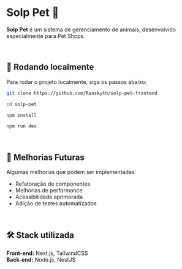 # Solp Pet 🐾

**Solp Pet** é um sistema de gerenciamento de animais, desenvolvido especialmente para Pet Shops.  

<br>

## 🚀 Rodando localmente

Para rodar o projeto localmente, siga os passos abaixo:

```bash
git clone https://github.com/Ranskyth/solp-pet-frontend

cd solp-pet

npm install

npm run dev
```

<br>

## 🔧 Melhorias Futuras

Algumas melhorias que podem ser implementadas:
- Refatoração de componentes
- Melhorias de performance
- Acessibilidade aprimorada
- Adição de testes automatizados

<br>

## 🛠️ Stack utilizada

**Front-end:** Next.js, TailwindCSS  
**Back-end:** Node.js, NestJS
